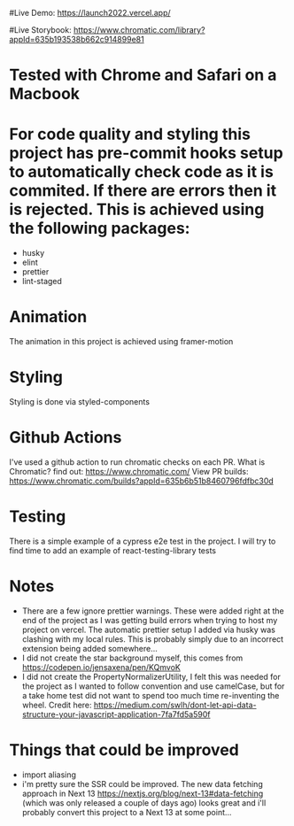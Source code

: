 #Live Demo:
https://launch2022.vercel.app/

#Live Storybook:
https://www.chromatic.com/library?appId=635b193538b662c914899e81

# Tested with Chrome and Safari on a Macbook

# For code quality and styling this project has pre-commit hooks setup to automatically check code as it is commited. If there are errors then it is rejected. This is achieved using the following packages:
+ husky
+ elint
+ prettier
+ lint-staged

# Animation
The animation in this project is achieved using framer-motion

# Styling
Styling is done via styled-components

# Github Actions
I've used a github action to run chromatic checks on each PR. What is Chromatic? find out: https://www.chromatic.com/
View PR builds: https://www.chromatic.com/builds?appId=635b6b51b8460796fdfbc30d

# Testing
There is a simple example of a cypress e2e test in the project. I will try to find time to add an example of react-testing-library tests

# Notes
+ There are a few ignore prettier warnings. These were added right at the end of the project as I was getting build errors when trying to host my project on vercel. The automatic prettier setup I added via husky was clashing with my local rules. This is probably simply due to an incorrect extension being added somewhere...
+ I did not create the star background myself, this comes from https://codepen.io/jensaxena/pen/KQmvoK
+ I did not create the PropertyNormalizerUtility, I felt this was needed for the project as I wanted to follow convention and use camelCase, but for a take home test did not want to spend too much time re-inventing the wheel. Credit here: https://medium.com/swlh/dont-let-api-data-structure-your-javascript-application-7fa7fd5a590f

# Things that could be improved
+ import aliasing
+ i'm pretty sure the SSR could be improved. The new data fetching approach in Next 13 https://nextjs.org/blog/next-13#data-fetching (which was only released a couple of days ago) looks great and i'll probably convert this project to a Next 13 at some point...

